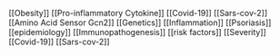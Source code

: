 [[Obesity]]
[[Pro-inflammatory Cytokine]]
[[Covid-19]]
[[Sars-cov-2]]
[[Amino Acid Sensor Gcn2]]
[[Genetics]]
[[Inflammation]]
[[Psoriasis]]
[[epidemiology]]
[[Immunopathogenesis]]
[[risk factors]]
[[Severity]]
[[Covid-19]]
[[Sars-cov-2]]
